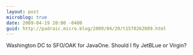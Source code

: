 ```yaml
---
layout: post
microblog: true
date: 2009-04-19 20:00 -0400
guid: http://padraic.micro.blog/2009/04/20/t1570262089.html
---
```

Washington DC to SFO/OAK for JavaOne. Should I fly JetBLue or Virgin?
